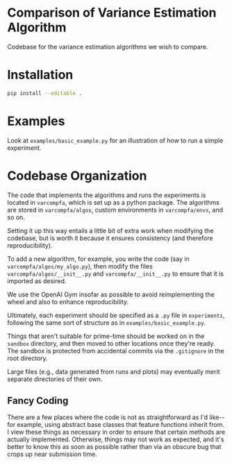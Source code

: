 

# Comparison of Variance Estimation Algorithm

Codebase for the variance estimation algorithms we wish to compare.

# Installation

```bash
pip install --editable .
```

# Examples

Look at `examples/basic_example.py` for an illustration of how to run a simple experiment.

# Codebase Organization

The code that implements the algorithms and runs the experiments is located in `varcompfa`, which is set up as a python package.
The algorithms are stored in `varcompfa/algos`, custom environments in `varcompfa/envs`, and so on.

Setting it up this way entails a little bit of extra work when modifying the codebase, but is worth it because it ensures consistency (and therefore reproducibility).

To add a new algorithm, for example, you write the code (say in `varcompfa/algos/my_algo.py`), then modify the files `varcompfa/algos/__init__.py` and `varcompfa/__init__.py` to ensure that it is imported as desired.

We use the OpenAI Gym insofar as possible to avoid reimplementing the wheel and also to enhance reproducibility.

Ultimately, each experiment should be specified as a `.py` file in `experiments`, following the same sort of structure as in `examples/basic_example.py`.

Things that aren't suitable for prime-time should be worked on in the `sandbox` directory, and then moved to other locations once they're ready.
The sandbox is protected from accidental commits via the `.gitignore` in the root directory.

Large files (e.g., data generated from runs and plots) may eventually merit separate directories of their own.

## Fancy Coding

There are a few places where the code is not as straightforward as I'd like-- for example, using abstract base classes that feature functions inherit from.
I view these things as necessary in order to ensure that certain methods are actually implemented.
Otherwise, things may not work as expected, and it's better to know this as soon as possible rather than via an obscure bug that crops up near submission time.